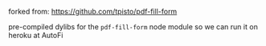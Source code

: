 forked from: https://github.com/tpisto/pdf-fill-form

pre-compiled dylibs for the `pdf-fill-form` node module so we can run it on
heroku at AutoFi
